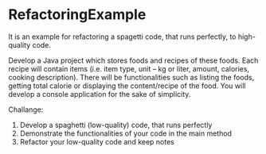 # RefactoringExample
It is an example for refactoring a spagetti code, that runs perfectly, to high-quality code.

Develop a Java project which stores foods and recipes of these foods. Each recipe will contain items (i.e. item type, unit – kg or liter, amount, calories, cooking description). There will be functionalities such as listing the foods, getting total calorie or displaying the content/recipe of the food. You will develop a console application for the sake of simplicity.



Challange:
1. Develop a spaghetti (low-quality) code, that runs perfectly
2. Demonstrate the functionalities of your code in the main method
3. Refactor your low-quality code and keep notes
